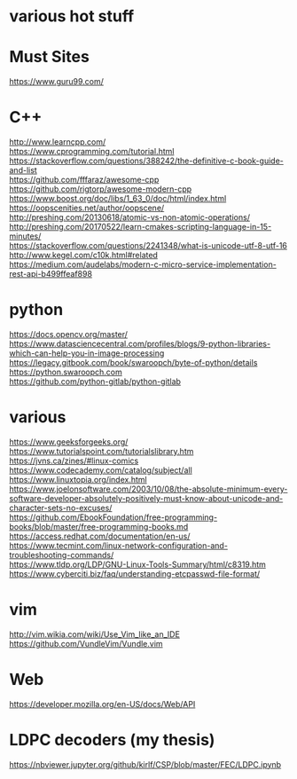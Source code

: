# various hot stuff

# Must Sites
https://www.guru99.com/<br>

# C++
http://www.learncpp.com/ <br>
https://www.cprogramming.com/tutorial.html <br>
https://stackoverflow.com/questions/388242/the-definitive-c-book-guide-and-list <br>
https://github.com/fffaraz/awesome-cpp <br>
https://github.com/rigtorp/awesome-modern-cpp <br>
https://www.boost.org/doc/libs/1_63_0/doc/html/index.html <br>
https://oopscenities.net/author/oopscene/ <br>
http://preshing.com/20130618/atomic-vs-non-atomic-operations/ <br>
http://preshing.com/20170522/learn-cmakes-scripting-language-in-15-minutes/ <br>
https://stackoverflow.com/questions/2241348/what-is-unicode-utf-8-utf-16 <br>
http://www.kegel.com/c10k.html#related <br>
https://medium.com/audelabs/modern-c-micro-service-implementation-rest-api-b499ffeaf898 <br>

# python
https://docs.opencv.org/master/ <br>
https://www.datasciencecentral.com/profiles/blogs/9-python-libraries-which-can-help-you-in-image-processing <br>
https://legacy.gitbook.com/book/swaroopch/byte-of-python/details <br>
https://python.swaroopch.com <br>
https://github.com/python-gitlab/python-gitlab <br>

# various
https://www.geeksforgeeks.org/<br>
https://www.tutorialspoint.com/tutorialslibrary.htm <br>
https://jvns.ca/zines/#linux-comics <br>
https://www.codecademy.com/catalog/subject/all <br>
https://www.linuxtopia.org/index.html <br>
https://www.joelonsoftware.com/2003/10/08/the-absolute-minimum-every-software-developer-absolutely-positively-must-know-about-unicode-and-character-sets-no-excuses/ <br>
https://github.com/EbookFoundation/free-programming-books/blob/master/free-programming-books.md <br>
https://access.redhat.com/documentation/en-us/ <br>
https://www.tecmint.com/linux-network-configuration-and-troubleshooting-commands/ <br>
https://www.tldp.org/LDP/GNU-Linux-Tools-Summary/html/c8319.htm <br>
https://www.cyberciti.biz/faq/understanding-etcpasswd-file-format/ <br>

# vim
http://vim.wikia.com/wiki/Use_Vim_like_an_IDE <br>
https://github.com/VundleVim/Vundle.vim <br>

# Web
https://developer.mozilla.org/en-US/docs/Web/API

# LDPC decoders (my thesis)
https://nbviewer.jupyter.org/github/kirlf/CSP/blob/master/FEC/LDPC.ipynb
